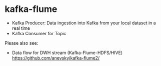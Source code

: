 # kafka-flume

- Kafka Producer: Data ingestion into Kafka from your local dataset in a real time
- Kafka Consumer for Topic

Please also see: 

- Data flow for DWH stream (Kafka-Flume-HDFS/HIVE) https://github.com/anevsky/kafka-flume2/
